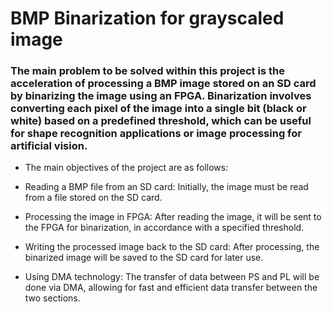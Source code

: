 # BMP Binarization for grayscaled image

### The main problem to be solved within this project is the acceleration of processing a BMP image stored on an SD card by binarizing the image using an FPGA. Binarization involves converting each pixel of the image into a single bit (black or white) based on a predefined threshold, which can be useful for shape recognition applications or image processing for artificial vision.

- The main objectives of the project are as follows:

- Reading a BMP file from an SD card: Initially, the image must be read from a file stored on the SD card.

- Processing the image in FPGA: After reading the image, it will be sent to the FPGA for binarization, in accordance with a specified threshold.

- Writing the processed image back to the SD card: After processing, the binarized image will be saved to the SD card for later use.

- Using DMA technology: The transfer of data between PS and PL will be done via DMA, allowing for fast and efficient data transfer between the two sections.
